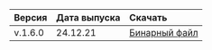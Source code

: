 Версия | Дата выпуска | Скачать
:--- | :--- | :---
v.1.6.0 | 24.12.21  | [Бинарный файл](https://storage.yandexcloud.net/yandexcloud-ydb/release/1.6.0/linux/amd64/ydb)